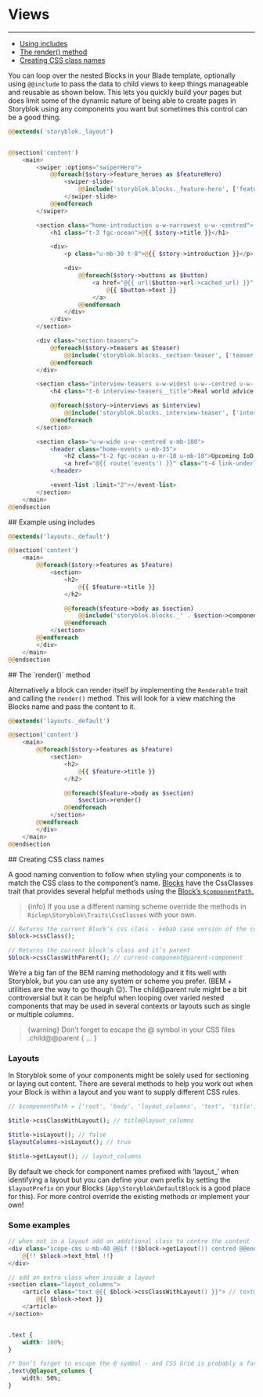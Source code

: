 # Views

---

- [Using includes](#using-includes)
- [The render() method](#the-render-method)
- [Creating CSS class names](#creating-css-class-names)


You can loop over the nested Blocks in your Blade template, optionally using `@@include` to pass the data to child views to keep things manageable and reusable as shown below. This lets you quickly build your pages but does limit some of the dynamic nature of being able to create pages in Storyblok using any components you want but sometimes this control can be a good thing.


```php
@@extends('storyblok._layout')


@@section('content')
	<main>
		<swiper :options="swiperHero">
			@@foreach($story->feature_heroes as $featureHero)
				<swiper-slide>
					@@include('storyblok.blocks._feature-hero', ['featureHero' => $featureHero])
				</swiper-slide>
			@@endforeach
		</swiper>

		<section class="home-introduction u-w-narrowest u-w--centred">
			<h1 class="t-3 fgc-ocean">@{{ $story->title }}</h1>

			<div>
				<p class="u-mb-30 t-8">@{{ $story->introduction }}</p>

				<div>
					@@foreach($story->buttons as $button)
						<a href="@{{ url($button->url->cached_url) }}" class="button @{{ $button->cssClass() }}">
                            @{{ $button->text }}
                        </a>
					@@endforeach
				</div>
			</div>
		</section>

		<div class="section-teasers">
			@@foreach($story->teasers as $teaser)
				@@include('storyblok.blocks._section-teaser', ['teaser' => $teaser])
			@@endforeach
		</div>

		<section class="interview-teasers u-w-widest u-w--centred u-w--m-flush u-mt-100 u-mb-100">
			<h4 class="t-6 interview-teasers__title">Real world advice and inspiration</h4>

			@@foreach($story->interviews as $interview)
				@@include('storyblok.blocks._interview-teaser', ['interview' => $interview])
			@@endforeach
		</section>

		<section class="u-w-wide u-w--centred u-mb-180">
			<header class="home-events u-mb-35">
				<h2 class="t-2 fgc-ocean u-mr-10 u-mb-10">Upcoming IoD events</h2>
				<a href="@{{ route('events') }}" class="t-4 link-underlined link-ocean">See all events</a>
			</header>

			<event-list :limit="2"></event-list>
		</section>
	</main>
@@endsection

```

<a name="using-includes">
## Example using includes
</a>

```php
@@extends('layouts._default')

@@section('content')
	<main>
		@@foreach($story->features as $feature)
			<section>
				<h2>
					@{{ $feature->title }}
				</h2>

				@@foreach($feature->body as $section)
					@@include('storyblok.blocks._' . $section->component(), ['block' => $section])
				@@endforeach
			</section>
		@@endforeach
		</div>
	</main>
@@endsection
```


<a name="the-render-method">
## The `render()` method
</a>

Alternatively a block can render itself by implementing the `Renderable` trait and calling the `render()` method. This will look for a view matching the Blocks name and pass the content to it.

```php
@@extends('layouts._default')

@@section('content')
	<main>
		@@foreach($story->features as $feature)
			<section>
				<h2>
					@{{ $feature->title }}
				</h2>

				@@foreach($feature->body as $section)
					$section->render()
				@@endforeach
			</section>
		@@endforeach
		</div>
	</main>
@@endsection
```


<a name="creating-css-class-names">
## Creating CSS class names
</a>

A good naming convention to follow when styling your components is to match the CSS class to the component’s name. [Blocks](/{{route}}/{{version}}/blocks) have the CssClasses trait that provides several helpful methods using the [Block’s `$componentPath`.](/{{route}}/{{version}}/blocks#getting-a-blocks-position)

> {info} If you use a different naming scheme override the methods in `Riclep\Storyblok\Traits\CssClasses` with your own.

```php
// Returns the current Block’s css class - kebab case version of the component name
$block->cssClass();

// Returns the current block’s class and it’s parent
$block->cssClassWithParent(); // current-component@parent-component
```

We’re a big fan of the BEM naming methodology and it fits well with Storyblok, but you can use any system or scheme you prefer. (BEM + utilities are the way to go though 😉). The child@parent rule might be a bit controversial but it can be helpful when looping over varied nested components that may be used in several contexts or layouts such as single or multiple columns.

> {warning} Don’t forget to escape the @ symbol in your CSS files .child\@@parent { ... }

### Layouts

In Storyblok some of your components might be solely used for sectioning or laying out content. There are several methods to help you work out when your Block is within a layout and you want to supply different CSS rules.

```php
// $componentPath = ['root', 'body', 'layout_columns', 'text', 'title']

$title->cssClassWithLayout(); // title@layout_columns

$title->isLayout(); // false
$layoutColumns->isLayout(); // true

$title->getLayout(); // layout_columns
```

By default we check for component names prefixed with ‘layout_’ when identifying a layout but you can define your own prefix by setting the `$layoutPrefix` on your Blocks (`App\Storyblok\DefaultBlock` is a good place for this). For more control override the existing methods or implement your own!


### Some examples

```php
// when not in a layout add an additional class to centre the content
<div class="scope-cms u-mb-40 @@if (!$block->getLayout()) centred @@endif">
	@{!! $block->text_html !!}
</div>

// add an extra class when inside a layout
<section class="layout_columns">
    <article class="text @{{ $block->cssClassWithLayout() }}"> // text@layout_columns
        @{{ $block->text }}
    </article>
</section>

```

```css

.text {
    width: 100%;
}

/* Don’t forget to escape the @ symbol - and CSS Grid is probably a far better way to achieve outcome */
.text\@@layout_columns {
    width: 50%;
}
```

